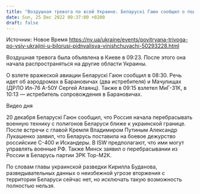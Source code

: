 ```yaml
---
title: "Воздушная тревога по всей Украине. Беларускі Гаюн сообщил о поднятии истребителей"
date: Sun, 25 Dec 2022 09:37:00 +0200
draft: false
---
```

Источник: Новое Время https://nv.ua/ukraine/events/povitryana-trivoga-po-vsiy-ukrajini-u-bilorusi-pidnyalisya-vinishchuvachi-50293228.html


Воздушная тревога была объявлена в Киеве в 09:23. После этого она начала распространяться на другие области Украины.

О взлете вражеской авиации Беларускі Гаюн сообщил в 08:30. Речь идет об аэродромах в Барановичах (два истребителя) и Мачулищах (ДРЛО Ил-76 А-50У Сергей Атаянц). Также в 09:15 взлетел МиГ-31К, в 10:13 — истребитель сопровождения в Барановичах.

 Видео дня   

20 декабря Беларускі Гаюн сообщил, что Россия начала перебрасывать военную технику с полигонов Беларуси ближе к украинской границе. После встречи с главой Кремля Владимиром Путиным Александр Лукашенко заявил, что Беларусь поставила на боевое дежурство российские С-400 и Искандеры. В ISW предполагают, что ими могут управлять военные РФ. Также Минск заявил о перебрасывании из России в Беларусь партии ЗРК Тор-М2К.

По словам главы украинской разведки Кирилла Буданова, разведывательных данных о неизбежной угрозе вторжения с территории Беларуси сейчас нет, но исключать такую возможность полностью нельзя.
